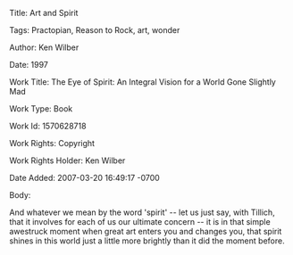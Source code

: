 Title:  Art and Spirit

Tags:   Practopian, Reason to Rock, art, wonder

Author: Ken Wilber

Date:   1997

Work Title: The Eye of Spirit: An Integral Vision for a World Gone Slightly Mad

Work Type: Book

Work Id: 1570628718

Work Rights: Copyright

Work Rights Holder: Ken Wilber

Date Added: 2007-03-20 16:49:17 -0700

Body: 

And whatever we mean by the word 'spirit' -- let us just say, with Tillich, that it involves for each of us our ultimate concern -- it is in that simple awestruck moment when great art enters you and changes you, that spirit shines in this world just a little more brightly than it did the moment before.

